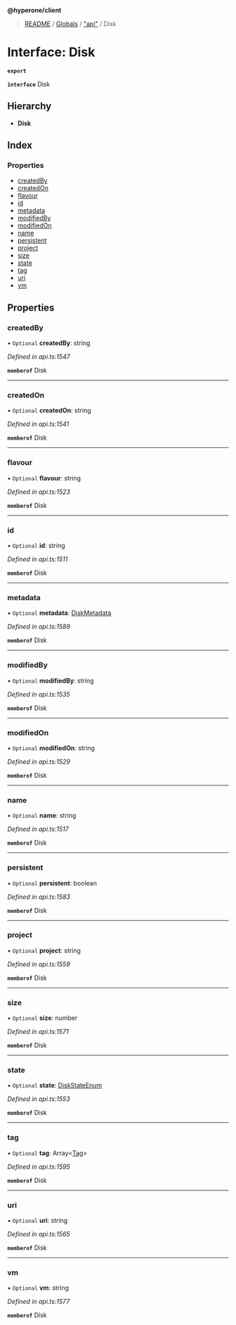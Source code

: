 **@hyperone/client**

> [README](../README.md) / [Globals](../globals.md) / ["api"](../modules/_api_.md) / Disk

# Interface: Disk

**`export`** 

**`interface`** Disk

## Hierarchy

* **Disk**

## Index

### Properties

* [createdBy](_api_.disk.md#createdby)
* [createdOn](_api_.disk.md#createdon)
* [flavour](_api_.disk.md#flavour)
* [id](_api_.disk.md#id)
* [metadata](_api_.disk.md#metadata)
* [modifiedBy](_api_.disk.md#modifiedby)
* [modifiedOn](_api_.disk.md#modifiedon)
* [name](_api_.disk.md#name)
* [persistent](_api_.disk.md#persistent)
* [project](_api_.disk.md#project)
* [size](_api_.disk.md#size)
* [state](_api_.disk.md#state)
* [tag](_api_.disk.md#tag)
* [uri](_api_.disk.md#uri)
* [vm](_api_.disk.md#vm)

## Properties

### createdBy

• `Optional` **createdBy**: string

*Defined in api.ts:1547*

**`memberof`** Disk

___

### createdOn

• `Optional` **createdOn**: string

*Defined in api.ts:1541*

**`memberof`** Disk

___

### flavour

• `Optional` **flavour**: string

*Defined in api.ts:1523*

**`memberof`** Disk

___

### id

• `Optional` **id**: string

*Defined in api.ts:1511*

**`memberof`** Disk

___

### metadata

• `Optional` **metadata**: [DiskMetadata](_api_.diskmetadata.md)

*Defined in api.ts:1589*

**`memberof`** Disk

___

### modifiedBy

• `Optional` **modifiedBy**: string

*Defined in api.ts:1535*

**`memberof`** Disk

___

### modifiedOn

• `Optional` **modifiedOn**: string

*Defined in api.ts:1529*

**`memberof`** Disk

___

### name

• `Optional` **name**: string

*Defined in api.ts:1517*

**`memberof`** Disk

___

### persistent

• `Optional` **persistent**: boolean

*Defined in api.ts:1583*

**`memberof`** Disk

___

### project

• `Optional` **project**: string

*Defined in api.ts:1559*

**`memberof`** Disk

___

### size

• `Optional` **size**: number

*Defined in api.ts:1571*

**`memberof`** Disk

___

### state

• `Optional` **state**: [DiskStateEnum](../enums/_api_.diskstateenum.md)

*Defined in api.ts:1553*

**`memberof`** Disk

___

### tag

• `Optional` **tag**: Array\<[Tag](_api_.tag.md)>

*Defined in api.ts:1595*

**`memberof`** Disk

___

### uri

• `Optional` **uri**: string

*Defined in api.ts:1565*

**`memberof`** Disk

___

### vm

• `Optional` **vm**: string

*Defined in api.ts:1577*

**`memberof`** Disk
